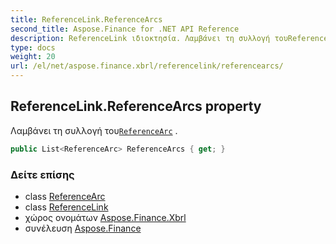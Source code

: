 ```yaml
---
title: ReferenceLink.ReferenceArcs
second_title: Aspose.Finance for .NET API Reference
description: ReferenceLink ιδιοκτησία. Λαμβάνει τη συλλογή τουReferenceArc .
type: docs
weight: 20
url: /el/net/aspose.finance.xbrl/referencelink/referencearcs/
---
```

## ReferenceLink.ReferenceArcs property

Λαμβάνει τη συλλογή του[`ReferenceArc`](../../referencearc/) .

```csharp
public List<ReferenceArc> ReferenceArcs { get; }
```

### Δείτε επίσης

* class [ReferenceArc](../../referencearc/)
* class [ReferenceLink](../)
* χώρος ονομάτων [Aspose.Finance.Xbrl](../../referencelink/)
* συνέλευση [Aspose.Finance](../../../)


